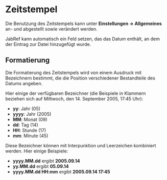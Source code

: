 # Zeitstempel

Die Benutzung des Zeitstempels kann unter **Einstellungen -&gt; Allgemeines** an- und abgestellt sowie verändert werden.

JabRef kann automatisch ein Feld setzen, das das Datum enthält, an dem der Eintrag zur Datei hinzugefügt wurde.

## Formatierung

Die Formatierung des Zeitstempels wird von einem Ausdruck mit Bezeichnern bestimmt, die die Position verschiedener Bestandteile des Datums angeben.

Hier einige der verfügbaren Bezeichner (die Beispiele in Klammern beziehen sich auf Mittwoch, den 14. September 2005, 17:45 Uhr):

-   **yy**: Jahr (05)
-   **yyyy**: Jahr (2005)
-   **MM**: Monat (09)
-   **dd**: Tag (14)
-   **HH**: Stunde (17)
-   **mm**: Minute (45)

Diese Bezeichner können mit Interpunktion und Leerzeichen kombiniert werden. Hier einige Beispiele:

-   **yyyy.MM.dd** ergibt **2005.09.14**
-   **yy.MM.dd** ergibt **05.09.14**
-   **yyyy.MM.dd HH:mm** ergibt **2005.09.14 17:45**

